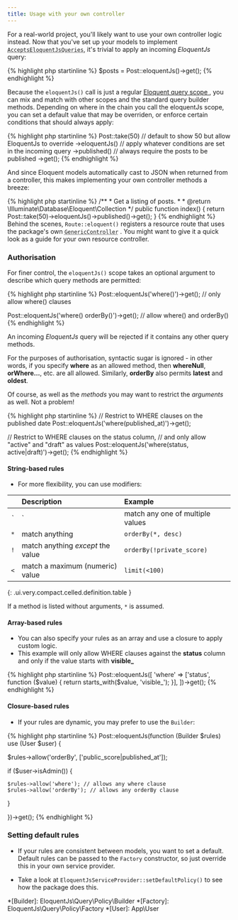 ```yaml
---
title: Usage with your own controller
---
```


For a real-world project, you'll likely want to use your own controller logic instead.
Now that you've set up your models to implement
<code><abbr title="EloquentJs\Model\AcceptsEloquentJsQueries">AcceptsEloquentJsQueries</abbr></code>,
it's trivial to apply an incoming *EloquentJs* query:

<div class="ui segment php sample">
  <div class="ui right corner label"></div>
  {% highlight php startinline %}
$posts = Post::eloquentJs()->get();
  {% endhighlight %}
</div>

Because the `eloquentJs()` call is just a regular [Eloquent query scope <i class="tiny external icon"></i>](https://laravel.com/docs/5.2/eloquent#local-scopes),
you can mix and match with other scopes and the standard query builder methods. Depending on where in the
chain you call the eloquentJs scope, you can set a default value that may be overriden, or enforce certain conditions
that should always apply:

<div class="ui segment php sample">
  <div class="ui right corner label"></div>
  {% highlight php startinline %}
Post::take(50)     // default to show 50 but allow EloquentJs to override
    ->eloquentJs() // apply whatever conditions are set in the incoming query
    ->published()  // always require the posts to be published
    ->get();
  {% endhighlight %}
</div>

And since Eloquent models automatically cast to JSON when returned from a controller,
this makes implementing your own controller methods a breeze:

<div class="ui segment php sample">
  <div class="ui right corner label"></div>
  {% highlight php startinline %}
/**
 * Get a listing of posts.
 *
 * @return \Illuminate\Database\Eloquent\Collection
 */
public function index()
{
  return Post::take(50)->eloquentJs()->published()->get();
}
  {% endhighlight %}
</div>

<div class="ui basic secondary segment">
  Behind the scenes, <code>Route::eloquent()</code> registers a resource route that uses the package's own
  <code><abbr title="EloquentJs\Controllerless\GenericController">GenericController</abbr></code>
  <a href="https://github.com/parsnick/eloquentjs/blob/master/src/Controllerless/GenericController.php"><i class="tiny external icon"></i></a>.
  You might want to give it a quick look as a guide for your own resource controller.
</div>


### Authorisation

For finer control, the `eloquentJs()` scope takes an optional argument to describe which query methods are permitted:

<div class="ui segment php sample">
  <div class="ui right corner label"></div>
  {% highlight php startinline %}
Post::eloquentJs('where()')->get(); // only allow where() clauses

Post::eloquentJs('where() orderBy()')->get(); // allow where() and orderBy()
  {% endhighlight %}
</div>

An incoming *EloquentJs* query will be rejected if it contains any other query methods.

<div class="ui basic secondary segment">
  For the purposes of authorisation, syntactic sugar is ignored - in other words, if you specify
  <b>where</b> as an allowed method, then <b>whereNull</b>, <b>orWhere&hellip;</b>, etc. are all
  allowed. Similarly, <b>orderBy</b> also permits <b>latest</b> and <b>oldest</b>.
</div>

Of course, as well as the *methods* you may want to restrict the *arguments* as well.
Not a problem!

<div class="ui segment php sample">
  <div class="ui right corner label"></div>
  {% highlight php startinline %}
// Restrict to WHERE clauses on the published date
Post::eloquentJs('where(published_at)')->get();

// Restrict to WHERE clauses on the status column,
// and only allow "active" and "draft" as values
Post::eloquentJs('where(status, active|draft)')->get();
  {% endhighlight %}
</div>

#### String-based rules

* For more flexibility, you can use modifiers:

|     | Description                       | Example                        |
|:---:|:----------------------------------|:-------------------------------|
| `|` | match any one of multiple values  | `where(created_at|updated_at)` |
| `*` | match anything                    | `orderBy(*, desc)`             |
| `!` | match anything *except* the value | `orderBy(!private_score)`      |
| `<` | match a maximum (numeric) value   | `limit(<100)`                  |
{: .ui.very.compact.celled.definition.table }

<div class="ui basic secondary segment">
  If a method is listed without arguments, <code>*</code> is assumed.
</div>

#### Array-based rules

* You can also specify your rules as an array and use a closure to apply custom logic.
* This example will only allow WHERE clauses against the **status** column and only if the value starts with **visible_**

<div class="ui segment php sample">
  <div class="ui right corner label"></div>
  {% highlight php startinline %}
Post::eloquentJs([
  'where' => ['status', function ($value) {
    return starts_with($value, 'visible_');
  }],
])->get();
  {% endhighlight %}
</div>

#### Closure-based rules

* If your rules are dynamic, you may prefer to use the <code>Builder</code>:

<div class="ui segment php sample">
  <div class="ui right corner label"></div>
  {% highlight php startinline %}
Post::eloquentJs(function (Builder $rules) use (User $user) {

  $rules->allow('orderBy', ['public_score|published_at']);

  if ($user->isAdmin()) {

    $rules->allow('where'); // allows any where clause
    $rules->allow('orderBy'); // allows any orderBy clause

  }

})->get();
  {% endhighlight %}
</div>


### Setting default rules

* If your rules are consistent between models, you want to set a default. Default rules
can be passed to the <code>Factory</code> constructor, so just override this in your own
service provider.

* Take a look at `EloquentJsServiceProvider::setDefaultPolicy()`
[<i class="tiny external icon"></i>](https://github.com/parsnick/eloquentjs/blob/master/src/EloquentJsServiceProvider.php#L106)
to see how the package does this.

*[Builder]: EloquentJs\Query\Policy\Builder
*[Factory]: EloquentJs\Query\Policy\Factory
*[User]: App\User